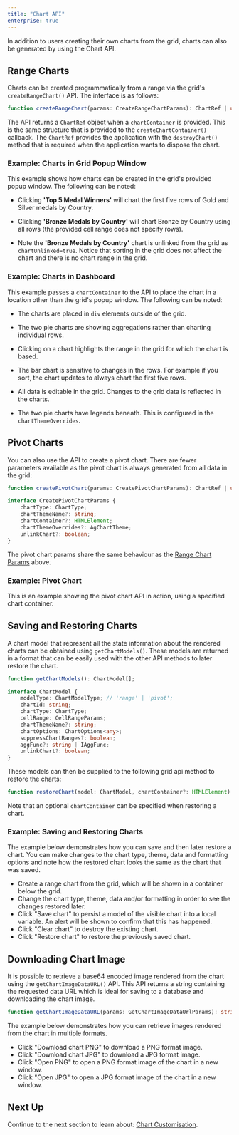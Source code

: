 ```yaml
---
title: "Chart API"
enterprise: true
---
```


In addition to users creating their own charts from the grid, charts can also be generated by using the Chart API.

## Range Charts

Charts can be created programmatically from a range via the grid's `createRangeChart()` API. The interface is as follows:

```ts
function createRangeChart(params: CreateRangeChartParams): ChartRef | undefined;
```

<api-documentation source='resources/chart-api.json' section='params' config='{ "showSnippets": true }'></api-documentation>

The API returns a `ChartRef` object when a `chartContainer` is provided. This is the same structure
that is provided to the `createChartContainer()` callback. The `ChartRef` provides the application
with the `destroyChart()` method that is required when the application wants to dispose the chart.

### Example: Charts in Grid Popup Window

This example shows how charts can be created in the grid's provided popup window. The following can be noted:

- Clicking **'Top 5 Medal Winners'** will chart the first five rows of Gold and Silver medals by Country.
- Clicking **'Bronze Medals by Country'** will chart Bronze by Country using all rows (the provided cell range does not specify rows).

- Note the **'Bronze Medals by Country'** chart is unlinked from the grid as `chartUnlinked=true`. Notice that sorting in the grid does not affect the chart and there is no chart range in the grid.

<grid-example title='Charts in Grid Popup Window' name='chart-api' type='generated' options='{ "enterprise": true }'></grid-example>

### Example: Charts in Dashboard

This example passes a `chartContainer` to the API to place the chart in a location other than the grid's popup window. The following can be noted:

- The charts are placed in `div` elements outside of the grid.
- The two pie charts are showing aggregations rather than charting individual rows.
- Clicking on a chart highlights the range in the grid for which the chart is based.
- The bar chart is sensitive to changes in the rows. For example if you sort, the chart updates to always chart the first five rows.

- All data is editable in the grid. Changes to the grid data is reflected in the charts.
- The two pie charts have legends beneath. This is configured in the `chartThemeOverrides`.


<grid-example title='Charts in Dashboard' name='dashboard' type='generated' options='{ "enterprise": true, "exampleHeight": 700 }'></grid-example>

## Pivot Charts

You can also use the API to create a pivot chart. There are fewer parameters available as the pivot chart is always generated from all data in the grid:

```ts
function createPivotChart(params: CreatePivotChartParams): ChartRef | undefined;

interface CreatePivotChartParams {
    chartType: ChartType;
    chartThemeName?: string;
    chartContainer?: HTMLElement;
    chartThemeOverrides?: AgChartTheme;
    unlinkChart?: boolean;
}
```

The pivot chart params share the same behaviour as the [Range Chart Params](/integrated-charts-api/#reference-params) above.


### Example: Pivot Chart

This is an example showing the pivot chart API in action, using a specified chart container.

<grid-example title='Pivot Chart' name='pivot-chart-api' type='generated' options='{ "enterprise": true, "exampleHeight": 900 }'></grid-example>

## Saving and Restoring Charts

A chart model that represent all the state information about the rendered charts can be obtained using `getChartModels()`. These models are returned in a format that can be easily used with the other API methods to later restore the chart.

```ts
function getChartModels(): ChartModel[];

interface ChartModel {
    modelType: ChartModelType; // 'range' | 'pivot';
    chartId: string;
    chartType: ChartType;
    cellRange: CellRangeParams;
    chartThemeName?: string;
    chartOptions: ChartOptions<any>;
    suppressChartRanges?: boolean;
    aggFunc?: string | IAggFunc;
    unlinkChart?: boolean;
}
```

These models can then be supplied to the following grid api method to restore the charts:

```ts
function restoreChart(model: ChartModel, chartContainer?: HTMLElement): ChartRef
```

Note that an optional `chartContainer` can be specified when restoring a chart.

### Example: Saving and Restoring Charts

The example below demonstrates how you can save and then later restore a chart. You can make changes to the chart type, theme, data and formatting options and note how the restored chart looks the same as the chart that was saved.


- Create a range chart from the grid, which will be shown in a container below the grid.
- Change the chart type, theme, data and/or formatting in order to see the changes restored later.
- Click "Save chart" to persist a model of the visible chart into a local variable. An alert will be shown to confirm that this has happened.
- Click "Clear chart" to destroy the existing chart.
- Click "Restore chart" to restore the previously saved chart.


<grid-example title='Saving and Restoring Charts' name='saving-and-restoring-charts' type='generated' options='{ " exampleHeight": 800, "enterprise": true }'></grid-example>


## Downloading Chart Image

It is possible to retrieve a base64 encoded image rendered from the chart using the `getChartImageDataURL()` API. This API returns a string containing the requested data URL which is ideal for saving to a database and downloading the chart image.

``` ts
function getChartImageDataURL(params: GetChartImageDataUrlParams): string | undefined;
```

<api-documentation source='resources/chart-api.json' section='GetChartImageDataUrlParams' config='{ "showSnippets": true }'></api-documentation>

The example below demonstrates how you can retrieve images rendered from the chart in multiple formats.

- Click "Download chart PNG" to download a PNG format image.
- Click "Download chart JPG" to download a JPG format image.
- Click "Open PNG" to open a PNG format image of the chart in a new window.
- Click "Open JPG" to open a JPG format image of the chart in a new window.

<grid-example title='Downloading Chart Image' name='downloading-chart-image' type='generated' options='{ " exampleHeight": 800, "enterprise": true }'></grid-example>

## Next Up

Continue to the next section to learn about: [Chart Customisation](/integrated-charts-customisation/).


